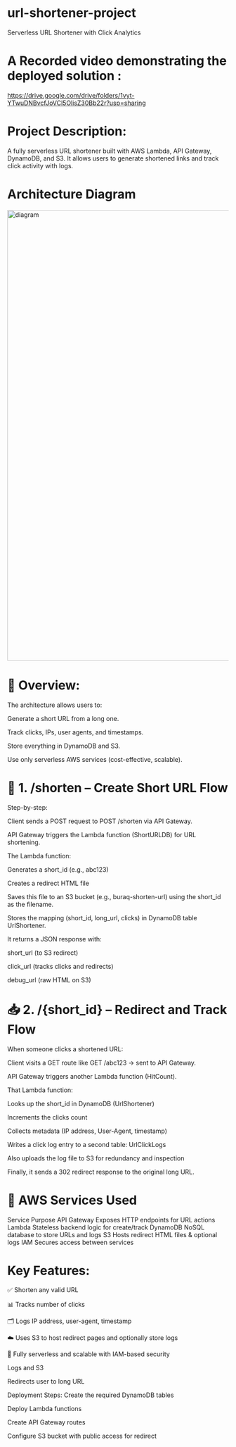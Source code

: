 # url-shortener-project
Serverless URL Shortener with Click Analytics
 # A Recorded video demonstrating the deployed solution :
https://drive.google.com/drive/folders/1vyt-YTwuDNBvcfJoVCl5OlisZ30Bb22r?usp=sharing

# Project Description:
A fully serverless URL shortener built with AWS Lambda, API Gateway, DynamoDB, and S3. It allows users to generate shortened links and track click activity with logs.

# Architecture Diagram
<img width="1536" height="1024" alt="diagram" src="https://github.com/user-attachments/assets/5fb13569-a76c-4d45-a5fa-c49670de408c" />

# 📌 Overview:
The architecture allows users to:

Generate a short URL from a long one.

Track clicks, IPs, user agents, and timestamps.

Store everything in DynamoDB and S3.

Use only serverless AWS services (cost-effective, scalable).

# 🔁 1. /shorten – Create Short URL Flow
Step-by-step:

Client sends a POST request to POST /shorten via API Gateway.

API Gateway triggers the Lambda function (ShortURLDB) for URL shortening.

The Lambda function:

Generates a short_id (e.g., abc123)

Creates a redirect HTML file

Saves this file to an S3 bucket (e.g., buraq-shorten-url) using the short_id as the filename.

Stores the mapping (short_id, long_url, clicks) in DynamoDB table UrlShortener.

It returns a JSON response with:

short_url (to S3 redirect)

click_url (tracks clicks and redirects)

debug_url (raw HTML on S3)

# 📥 2. /{short_id} – Redirect and Track Flow
When someone clicks a shortened URL:

Client visits a GET route like GET /abc123 → sent to API Gateway.

API Gateway triggers another Lambda function (HitCount).

That Lambda function:

Looks up the short_id in DynamoDB (UrlShortener)

Increments the clicks count

Collects metadata (IP address, User-Agent, timestamp)

Writes a click log entry to a second table: UrlClickLogs

Also uploads the log file to S3 for redundancy and inspection

Finally, it sends a 302 redirect response to the original long URL.

# 🧱 AWS Services Used
Service	Purpose
API Gateway	Exposes HTTP endpoints for URL actions
Lambda	Stateless backend logic for create/track
DynamoDB	NoSQL database to store URLs and logs
S3	Hosts redirect HTML files & optional logs
IAM	Secures access between services

# Key Features:
✅ Shorten any valid URL

📊 Tracks number of clicks

🗂 Logs IP address, user-agent, timestamp

☁️ Uses S3 to host redirect pages and optionally store logs

🔐 Fully serverless and scalable with IAM-based security

Logs and S3

Redirects user to long URL

Deployment Steps:
Create the required DynamoDB tables

Deploy Lambda functions

Create API Gateway routes

Configure S3 bucket with public access for redirect
